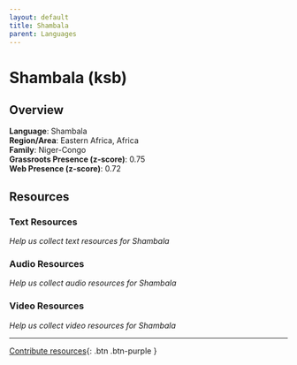 ```yaml
---
layout: default
title: Shambala
parent: Languages
---
```


# Shambala (ksb)

## Overview

**Language**: Shambala  
**Region/Area**: Eastern Africa, Africa  
**Family**: Niger-Congo  
**Grassroots Presence (z-score)**: 0.75  
**Web Presence (z-score)**: 0.72  

## Resources

### Text Resources
*Help us collect text resources for Shambala*

### Audio Resources
*Help us collect audio resources for Shambala*

### Video Resources
*Help us collect video resources for Shambala*

---

[Contribute resources](https://forms.office.com/e/1SfLJx3u1r){: .btn .btn-purple }
